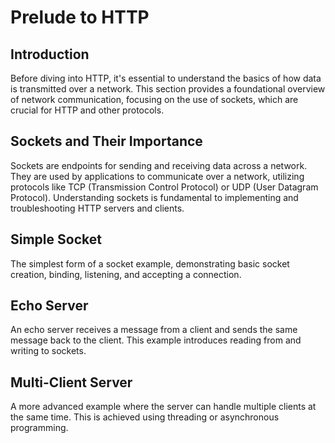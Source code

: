 # Prelude to HTTP

## Introduction

Before diving into HTTP, it's essential to understand the basics of how data is transmitted over a network. This section provides a foundational overview of network communication, focusing on the use of sockets, which are crucial for HTTP and other protocols.

## Sockets and Their Importance

Sockets are endpoints for sending and receiving data across a network. They are used by applications to communicate over a network, utilizing protocols like TCP (Transmission Control Protocol) or UDP (User Datagram Protocol). Understanding sockets is fundamental to implementing and troubleshooting HTTP servers and clients.

## Simple Socket

The simplest form of a socket example, demonstrating basic socket creation, binding, listening, and accepting a connection.

## Echo Server

An echo server receives a message from a client and sends the same message back to the client. This example introduces reading from and writing to sockets.

## Multi-Client Server

A more advanced example where the server can handle multiple clients at the same time. This is achieved using threading or asynchronous programming.
